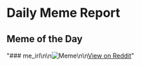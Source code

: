 # Daily Meme Report

## Meme of the Day
"### me_irl\n\n![Meme](https://i.redd.it/9o1qbc6lbsod1.png)\n\n[View on Reddit](https://redd.it/1fgna5p)"
